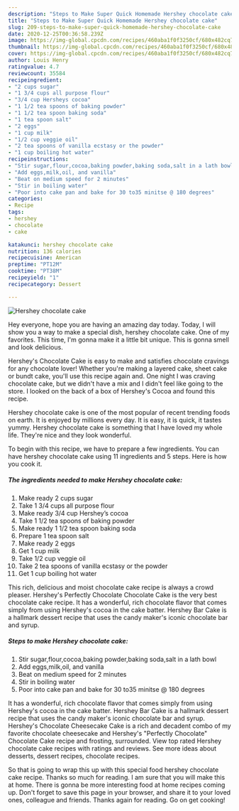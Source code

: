 ```yaml
---
description: "Steps to Make Super Quick Homemade Hershey chocolate cake"
title: "Steps to Make Super Quick Homemade Hershey chocolate cake"
slug: 209-steps-to-make-super-quick-homemade-hershey-chocolate-cake
date: 2020-12-25T00:36:58.239Z
image: https://img-global.cpcdn.com/recipes/460aba1f0f3250cf/680x482cq70/hershey-chocolate-cake-recipe-main-photo.jpg
thumbnail: https://img-global.cpcdn.com/recipes/460aba1f0f3250cf/680x482cq70/hershey-chocolate-cake-recipe-main-photo.jpg
cover: https://img-global.cpcdn.com/recipes/460aba1f0f3250cf/680x482cq70/hershey-chocolate-cake-recipe-main-photo.jpg
author: Louis Henry
ratingvalue: 4.7
reviewcount: 35584
recipeingredient:
- "2 cups sugar"
- "1 3/4 cups all purpose flour"
- "3/4 cup Hersheys cocoa"
- "1 1/2 tea spoons of baking powder"
- "1 1/2 tea spoon baking soda"
- "1 tea spoon salt"
- "2 eggs"
- "1 cup milk"
- "1/2 cup veggie oil"
- "2 tea spoons of vanilla ecstasy or the powder"
- "1 cup boiling hot water"
recipeinstructions:
- "Stir sugar,flour,cocoa,baking powder,baking soda,salt in a lath bowl"
- "Add eggs,milk,oil, and vanilla"
- "Beat on medium speed for 2 minutes"
- "Stir in boiling water"
- "Poor into cake pan and bake for 30 to35 minitse @ 180 degrees"
categories:
- Recipe
tags:
- hershey
- chocolate
- cake

katakunci: hershey chocolate cake 
nutrition: 136 calories
recipecuisine: American
preptime: "PT12M"
cooktime: "PT38M"
recipeyield: "1"
recipecategory: Dessert

---
```



![Hershey chocolate cake](https://img-global.cpcdn.com/recipes/460aba1f0f3250cf/680x482cq70/hershey-chocolate-cake-recipe-main-photo.jpg)

Hey everyone, hope you are having an amazing day today. Today, I will show you a way to make a special dish, hershey chocolate cake. One of my favorites. This time, I'm gonna make it a little bit unique. This is gonna smell and look delicious.

Hershey&#39;s Chocolate Cake is easy to make and satisfies chocolate cravings for any chocolate lover! Whether you&#39;re making a layered cake, sheet cake or bundt cake, you&#39;ll use this recipe again and. One night I was craving chocolate cake, but we didn&#39;t have a mix and I didn&#39;t feel like going to the store. I looked on the back of a box of Hershey&#39;s Cocoa and found this recipe.

Hershey chocolate cake is one of the most popular of recent trending foods on earth. It is enjoyed by millions every day. It is easy, it is quick, it tastes yummy. Hershey chocolate cake is something that I have loved my whole life. They're nice and they look wonderful.


To begin with this recipe, we have to prepare a few ingredients. You can have hershey chocolate cake using 11 ingredients and 5 steps. Here is how you cook it.

<!--inarticleads1-->

##### The ingredients needed to make Hershey chocolate cake:

1. Make ready 2 cups sugar
1. Take 1 3/4 cups all purpose flour
1. Make ready 3/4 cup Hershey’s cocoa
1. Take 1 1/2 tea spoons of baking powder
1. Make ready 1 1/2 tea spoon baking soda
1. Prepare 1 tea spoon salt
1. Make ready 2 eggs
1. Get 1 cup milk
1. Take 1/2 cup veggie oil
1. Take 2 tea spoons of vanilla ecstasy or the powder
1. Get 1 cup boiling hot water


This rich, delicious and moist chocolate cake recipe is always a crowd pleaser. Hershey&#39;s Perfectly Chocolate Chocolate Cake is the very best chocolate cake recipe. It has a wonderful, rich chocolate flavor that comes simply from using Hershey&#39;s cocoa in the cake batter. Hershey Bar Cake is a hallmark dessert recipe that uses the candy maker&#39;s iconic chocolate bar and syrup. 

<!--inarticleads2-->

##### Steps to make Hershey chocolate cake:

1. Stir sugar,flour,cocoa,baking powder,baking soda,salt in a lath bowl
1. Add eggs,milk,oil, and vanilla
1. Beat on medium speed for 2 minutes
1. Stir in boiling water
1. Poor into cake pan and bake for 30 to35 minitse @ 180 degrees


It has a wonderful, rich chocolate flavor that comes simply from using Hershey&#39;s cocoa in the cake batter. Hershey Bar Cake is a hallmark dessert recipe that uses the candy maker&#39;s iconic chocolate bar and syrup. Hershey&#39;s Chocolate Cheesecake Cake is a rich and decadent combo of my favorite chocolate cheesecake and Hershey&#39;s &#34;Perfectly Chocolate&#34; Chocolate Cake recipe and frosting, surrounded. View top rated Hershey chocolate cake recipes with ratings and reviews. See more ideas about desserts, dessert recipes, chocolate recipes. 

So that is going to wrap this up with this special food hershey chocolate cake recipe. Thanks so much for reading. I am sure that you will make this at home. There is gonna be more interesting food at home recipes coming up. Don't forget to save this page in your browser, and share it to your loved ones, colleague and friends. Thanks again for reading. Go on get cooking!
